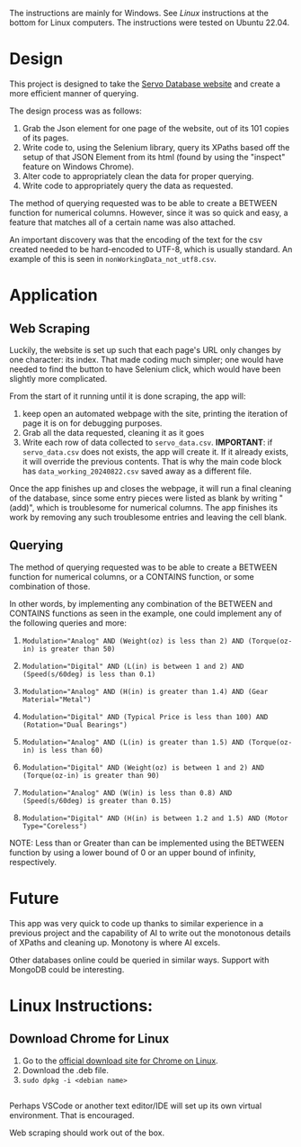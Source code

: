 The instructions are mainly for Windows. See *Linux* instructions at the bottom for Linux computers. The instructions were tested on Ubuntu 22.04.


# Design
This project is designed to take the [Servo Database website](https://servodatabase.com/servos/all?page=1) and create a more efficient manner of querying.

The design process was as follows:
1. Grab the Json element for one page of the website, out of its 101 copies of its pages.
2. Write code to, using the Selenium library, query its XPaths based off the setup of that JSON Element from its html (found by using the "inspect" feature on Windows Chrome).
3. Alter code to appropriately clean the data for proper querying.
4. Write code to appropriately query the data as requested.

The method of querying requested was to be able to create a BETWEEN function for numerical columns. However, since it was so quick and easy, a feature that matches all of a certain name was also attached.

An important discovery was that the encoding of the text for the csv created needed to be hard-encoded to UTF-8, which is usually standard. An example of this is seen in ```nonWorkingData_not_utf8.csv```.

# Application

## Web Scraping

Luckily, the website is set up such that each page's URL only changes by one character: its index. That made coding much simpler; one would have needed to find the button to have Selenium click, which would have been slightly more  complicated.

From the start of it running until it is done scraping, the app will:
1. keep open an automated webpage with the site, printing the iteration of page it is on for debugging purposes.
2. Grab all the data requested, cleaning it as it goes
3. Write each row of data collected to ```servo_data.csv```. **IMPORTANT**: if ```servo_data.csv``` does not exists, the app will create it. If it already exists, it will override the previous contents. That is why the main code block has ```data_working_20240822.csv``` saved away as a different file.

Once the app finishes up and closes the webpage, it will run a final cleaning of the database, since some entry pieces were listed as blank by writing "(add)", which is troublesome for numerical columns. The app finishes its work by removing any such troublesome entries and leaving the cell blank.

## Querying
The method of querying requested was to be able to create a BETWEEN function for numerical columns, or a CONTAINS function, or some combination of those.

In other words, by implementing any combination of the BETWEEN and CONTAINS functions as seen in the example, one could implement any of the following queries and more:


1. 
   `Modulation="Analog" AND (Weight(oz) is less than 2) AND (Torque(oz-in) is greater than 50)`

2. 
   `Modulation="Digital" AND (L(in) is between 1 and 2) AND (Speed(s/60deg) is less than 0.1)`

3.  
   `Modulation="Analog" AND (H(in) is greater than 1.4) AND (Gear Material="Metal")`

4.  
   `Modulation="Digital" AND (Typical Price is less than 100) AND (Rotation="Dual Bearings")`

5.  
   `Modulation="Analog" AND (L(in) is greater than 1.5) AND (Torque(oz-in) is less than 60)`

6.   
   `Modulation="Digital" AND (Weight(oz) is between 1 and 2) AND (Torque(oz-in) is greater than 90)`

7.  
   `Modulation="Analog" AND (W(in) is less than 0.8) AND (Speed(s/60deg) is greater than 0.15)`

8.  
   `Modulation="Digital" AND (H(in) is between 1.2 and 1.5) AND (Motor Type="Coreless")`

NOTE: Less than or Greater than can be implemented using the BETWEEN function by using a lower bound of 0 or an upper bound of infinity, respectively.

# Future

This app was very quick to code up thanks to similar experience in a previous project and the capability of AI to write out the monotonous details of XPaths and cleaning up. Monotony is where AI excels.

Other databases online could be queried in similar ways. Support with MongoDB could be interesting.




# Linux Instructions:


## Download Chrome for Linux
1. Go to the [official download site for Chrome on Linux](https://support.google.com/chrome/a/answer/9025926?hl=en&ref_topic=9025817&sjid=9425450324191466168-NC).
2. Download the .deb file.
3. ```sudo dpkg -i <debian name>```

## 

 Perhaps VSCode or another text editor/IDE will set up its own virtual environment. That is encouraged.

Web scraping should work out of the box.

